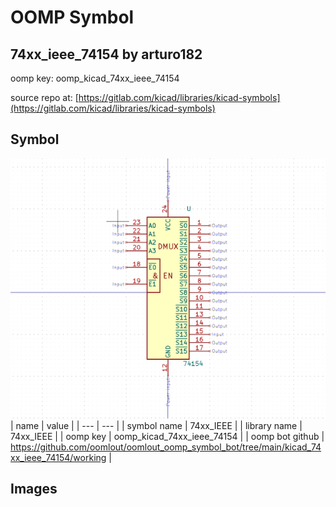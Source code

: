 # OOMP Symbol  
## 74xx_ieee_74154  by arturo182  
  
oomp key: oomp_kicad_74xx_ieee_74154  
  
source repo at: [https://gitlab.com/kicad/libraries/kicad-symbols](https://gitlab.com/kicad/libraries/kicad-symbols)  
## Symbol  
  
[![working.png](working_600.png)](working.png)  
| name | value | 
| --- | --- | 
| symbol name | 74xx_IEEE | 
| library name | 74xx_IEEE | 
| oomp key | oomp_kicad_74xx_ieee_74154 | 
| oomp bot github | https://github.com/oomlout/oomlout_oomp_symbol_bot/tree/main/kicad_74xx_ieee_74154/working | 
## Images  
